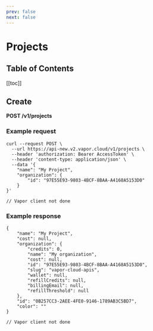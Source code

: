 ```yaml
---
prev: false
next: false
---
```

# Projects

## Table of Contents

[[toc]]

## Create

**POST /v1/projects**

### Example request

<tabs>
    <tab name="CURL">
<pre><code class="language-bash">curl --request POST \
  --url https://api-new.v2.vapor.cloud/v1/projects \
  --header 'authorization: Bearer AccessToken' \
  --header 'content-type: application/json' \
  --data '{
	"name": "My Project",
	"organization": {
		"id": "97E55E93-9803-4BCF-8BAA-A4168A5153D0"
	}
}'
</code></pre>
    </tab>
    <tab name="Vapor">
<pre><code class="language-swift">// Vapor client not done</code></pre>      
    </tab>
</tabs>

### Example response

<tabs>
    <tab name="CURL">
<pre><code class="language-json">{
	"name": "My Project",
	"cost": null,
	"organization": {
		"credits": 0,
		"name": "My organization",
		"cost": null,
		"id": "97E55E93-9803-4BCF-8BAA-A4168A5153D0",
		"slug": "vapor-cloud-apis",
		"wallet": null,
		"refillCredits": null,
		"billingEmail": null,
		"refillThreshold": null
	},
	"id": "0B257CC3-2AEE-4FE0-9146-1789AB3C5BD7",
	"color": ""
}
</code></pre>
    </tab>
    <tab name="Vapor">
<pre><code class="language-swift">// Vapor client not done</code></pre>      
    </tab>
</tabs>
